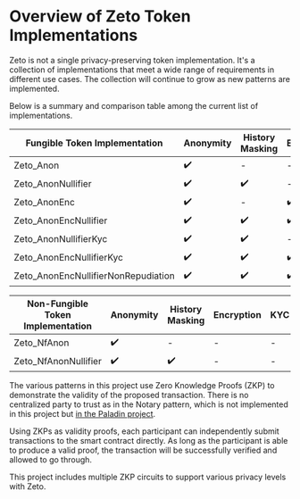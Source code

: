 # Overview of Zeto Token Implementations

Zeto is not a single privacy-preserving token implementation. It's a collection of implementations that meet a wide range of requirements in different use cases. The collection will continue to grow as new patterns are implemented.

Below is a summary and comparison table among the current list of implementations.

| Fungible Token Implementation       | Anonymity          | History Masking    | Encryption         | KYC                | Non-repudiation    | Gas Cost (estimate) |
| ----------------------------------- | ------------------ | ------------------ | ------------------ | ------------------ | ------------------ | ------------------- |
| Zeto_Anon                           | :heavy_check_mark: | -                  | -                  | -                  | -                  | 326,583             |
| Zeto_AnonNullifier                  | :heavy_check_mark: | :heavy_check_mark: | -                  | -                  | -                  | 2,005,587           |
| Zeto_AnonEnc                        | :heavy_check_mark: | -                  | :heavy_check_mark: | -                  | -                  | 425,338             |
| Zeto_AnonEncNullifier               | :heavy_check_mark: | :heavy_check_mark: | :heavy_check_mark: | -                  | -                  | 2,472,994           |
| Zeto_AnonNullifierKyc               | :heavy_check_mark: | :heavy_check_mark: | -                  | :heavy_check_mark: | -                  | 2,310,424           |
| Zeto_AnonEncNullifierKyc            | :heavy_check_mark: | :heavy_check_mark: | :heavy_check_mark: | :heavy_check_mark: | -                  | 2,414,345           |
| Zeto_AnonEncNullifierNonRepudiation | :heavy_check_mark: | :heavy_check_mark: | :heavy_check_mark: | -                  | :heavy_check_mark: | 2,763,071           |

| Non-Fungible Token Implementation | Anonymity          | History Masking    | Encryption | KYC | Non-repudiation | Gas Cost (estimate) |
| --------------------------------- | ------------------ | ------------------ | ---------- | --- | --------------- | ------------------- |
| Zeto_NfAnon                       | :heavy_check_mark: | -                  | -          | -   | -               | 271,890             |
| Zeto_NfAnonNullifier              | :heavy_check_mark: | :heavy_check_mark: | -          | -   | -               | 1,450,258           |

The various patterns in this project use Zero Knowledge Proofs (ZKP) to demonstrate the validity of the proposed transaction. There is no centralized party to trust as in the Notary pattern, which is not implemented in this project but [in the Paladin project](https://lf-decentralized-trust-labs.github.io/paladin/head/concepts/tokens/).

Using ZKPs as validity proofs, each participant can independently submit transactions to the smart contract directly. As long as the participant is able to produce a valid proof, the transaction will be successfully verified and allowed to go through.

This project includes multiple ZKP circuits to support various privacy levels with Zeto.
